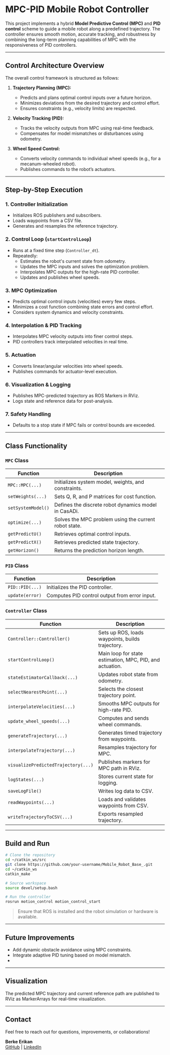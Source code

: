 #  MPC-PID Mobile Robot Controller

This project implements a hybrid **Model Predictive Control (MPC)** and **PID control** scheme to guide a mobile robot along a predefined trajectory. The controller ensures smooth motion, accurate tracking, and robustness by combining the long-term planning capabilities of MPC with the responsiveness of PID controllers.

---

##  Control Architecture Overview

The overall control framework is structured as follows:

1. **Trajectory Planning (MPC):**
   - Predicts and plans optimal control inputs over a future horizon.
   - Minimizes deviations from the desired trajectory and control effort.
   - Ensures constraints (e.g., velocity limits) are respected.

2. **Velocity Tracking (PID):**
   - Tracks the velocity outputs from MPC using real-time feedback.
   - Compensates for model mismatches or disturbances using odometry.

3. **Wheel Speed Control:**
   - Converts velocity commands to individual wheel speeds (e.g., for a mecanum-wheeled robot).
   - Publishes commands to the robot’s actuators.

---

##  Step-by-Step Execution

### 1. Controller Initialization
- Initializes ROS publishers and subscribers.
- Loads waypoints from a CSV file.
- Generates and resamples the reference trajectory.

### 2. Control Loop (`startControlLoop`)
- Runs at a fixed time step (`Controller_dt`).
- Repeatedly:
  - Estimates the robot's current state from odometry.
  - Updates the MPC inputs and solves the optimization problem.
  - Interpolates MPC outputs for the high-rate PID controller.
  - Updates and publishes wheel speeds.

### 3. MPC Optimization
- Predicts optimal control inputs (velocities) every few steps.
- Minimizes a cost function combining state errors and control effort.
- Considers system dynamics and velocity constraints.

### 4. Interpolation & PID Tracking
- Interpolates MPC velocity outputs into finer control steps.
- PID controllers track interpolated velocities in real time.

### 5. Actuation
- Converts linear/angular velocities into wheel speeds.
- Publishes commands for actuator-level execution.

### 6. Visualization & Logging
- Publishes MPC-predicted trajectory as ROS Markers in RViz.
- Logs state and reference data for post-analysis.

### 7. Safety Handling
- Defaults to a stop state if MPC fails or control bounds are exceeded.

---

##  Class Functionality

###  `MPC` Class
| Function | Description |
|---------|-------------|
| `MPC::MPC(...)` | Initializes system model, weights, and constraints. |
| `setWeights(...)` | Sets Q, R, and P matrices for cost function. |
| `setSystemModel()` | Defines the discrete robot dynamics model in CasADi. |
| `optimize(...)` | Solves the MPC problem using the current robot state. |
| `getPredictU()` | Retrieves optimal control inputs. |
| `getPredictX()` | Retrieves predicted state trajectory. |
| `getHorizon()` | Returns the prediction horizon length. |

###  `PID` Class
| Function | Description |
|---------|-------------|
| `PID::PID(...)` | Initializes the PID controller. |
| `update(error)` | Computes PID control output from error input. |

###  `Controller` Class
| Function | Description |
|---------|-------------|
| `Controller::Controller()` | Sets up ROS, loads waypoints, builds trajectory. |
| `startControlLoop()` | Main loop for state estimation, MPC, PID, and actuation. |
| `stateEstimatorCallback(...)` | Updates robot state from odometry. |
| `selectNearestPoint(...)` | Selects the closest trajectory point. |
| `interpolateVelocities(...)` | Smooths MPC outputs for high-rate PID. |
| `update_wheel_speeds(...)` | Computes and sends wheel commands. |
| `generateTrajectory(...)` | Generates timed trajectory from waypoints. |
| `interpolateTrajectory(...)` | Resamples trajectory for MPC. |
| `visualizePredictedTrajectory(...)` | Publishes markers for MPC path in RViz. |
| `logStates(...)` | Stores current state for logging. |
| `saveLogFile()` | Writes log data to CSV. |
| `readWaypoints(...)` | Loads and validates waypoints from CSV. |
| `writeTrajectoryToCSV(...)` | Exports resampled trajectory. |

---




## Build and Run

```bash
# Clone the repository
cd ~/catkin_ws/src
git clone https://github.com/your-username/Mobile_Robot_Base_.git
cd ~/catkin_ws
catkin_make

# Source workspace
source devel/setup.bash

# Run the controller
rosrun motion_control motion_control_start
```

>  Ensure that ROS is installed and the robot simulation or hardware is available.

---

##  Future Improvements

- Add dynamic obstacle avoidance using MPC constraints.
- Integrate adaptive PID tuning based on model mismatch.
- 
---

##  Visualization

The predicted MPC trajectory and current reference path are published to RViz as MarkerArrays for real-time visualization.

---

##  Contact

Feel free to reach out for questions, improvements, or collaborations!

**Berke Erikan**  
 [GitHub](https://github.com/berkeerikan) | [LinkedIn](https://www.linkedin.com/in/aerikan/)
